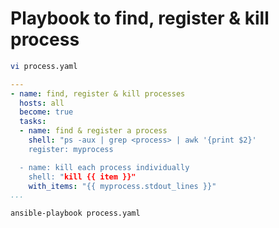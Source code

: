 # Playbook to find, register & kill process 
```sh
vi process.yaml
```
```yaml
--- 
- name: find, register & kill processes
  hosts: all
  become: true
  tasks:
  - name: find & register a process
    shell: "ps -aux | grep <process> | awk '{print $2}'
    register: myprocess

  - name: kill each process individually
    shell: "kill {{ item }}"
    with_items: "{{ myprocess.stdout_lines }}"
...
```
```sh
ansible-playbook process.yaml
```
